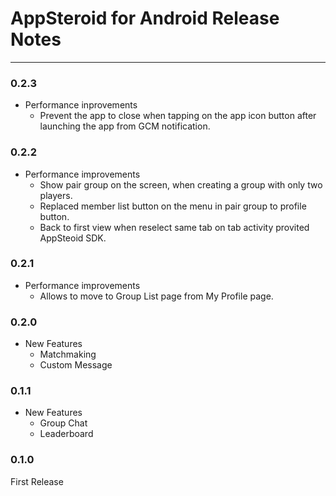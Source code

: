 # AppSteroid for Android Release Notes

---

### 0.2.3
- Performance inprovements
	- Prevent the app to close when tapping on the app icon button after launching the app from GCM notification.

### 0.2.2
- Performance improvements
    - Show pair group on the screen, when creating a group with only two players.
    - Replaced member list button on the menu in pair group to profile button.
    - Back to first view when reselect same tab on tab activity provited AppSteoid SDK.

### 0.2.1
- Performance improvements
	- Allows to move to Group List page from My Profile page.

### 0.2.0
- New Features
	- Matchmaking
	- Custom Message	

### 0.1.1
- New Features
	- Group Chat
	- Leaderboard

### 0.1.0
First Release